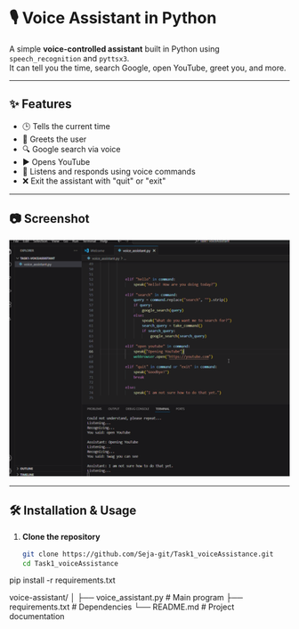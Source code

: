 # 🎙️ Voice Assistant in Python

A simple **voice-controlled assistant** built in Python using `speech_recognition` and `pyttsx3`.  
It can tell you the time, search Google, open YouTube, greet you, and more.

---

## ✨ Features
- 🕒 Tells the current time
- 💬 Greets the user
- 🔍 Google search via voice
- ▶️ Opens YouTube
- 🎤 Listens and responds using voice commands
- ❌ Exit the assistant with "quit" or "exit"

---

## 📷 Screenshot
![Voice Assistant Screenshot](task1screenshot.png)



---

## 🛠 Installation & Usage

1. **Clone the repository**
   ```bash
   git clone https://github.com/Seja-git/Task1_voiceAssistance.git
   cd Task1_voiceAssistance

pip install -r requirements.txt

voice-assistant/
│
├── voice_assistant.py       # Main program
├── requirements.txt         # Dependencies
└── README.md                # Project documentation
